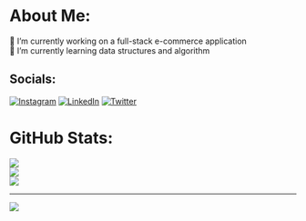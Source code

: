 # About Me:
🔭 I’m currently working on a full-stack e-commerce application<br>🌱 I’m currently learning data structures and algorithm


## Socials:
[![Instagram](https://img.shields.io/badge/Instagram-%23E4405F.svg?logo=Instagram&logoColor=white)](https://instagram.com/nelaxseal) [![LinkedIn](https://img.shields.io/badge/LinkedIn-%230077B5.svg?logo=linkedin&logoColor=white)](https://linkedin.com/in/rupamseal) [![Twitter](https://img.shields.io/badge/Twitter-%231DA1F2.svg?logo=Twitter&logoColor=white)](https://twitter.com/rupam__seal) 
# GitHub Stats:
![](https://github-readme-stats.vercel.app/api?username=rupam-seal&theme=dark&hide_border=false&include_all_commits=false&count_private=true)<br/>
![](https://github-readme-streak-stats.herokuapp.com/?user=rupam-seal&theme=dark&hide_border=false)<br/>
![](https://github-readme-stats.vercel.app/api/top-langs/?username=rupam-seal&theme=dark&hide_border=false&include_all_commits=false&count_private=true&layout=compact)

---
[![](https://visitcount.itsvg.in/api?id=rupam-seal&icon=8&color=0)](https://visitcount.itsvg.in)

<!-- Proudly created with GPRM ( https://gprm.itsvg.in ) -->
